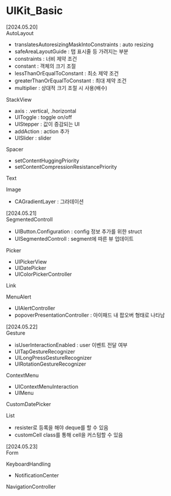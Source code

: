 # UIKit_Basic

[2024.05.20]  
AutoLayout  
- translatesAutoresizingMaskIntoConstraints : auto resizing  
- safeAreaLayoutGuide : 탭 표시줄 등 가려지는 부분  
- constraints : 너비 제약 조건 
- constant : 객체의 크기 조절  
- lessThanOrEqualToConstant : 최소 제약 조건  
- greaterThanOrEqualToConstant : 최대 제약 조건  
- multiplier : 상대적 크기 조절 시 사용(배수)  

StackView  
- axis : .vertical, .horizontal  
- UIToggle : toggle on/off  
- UIStepper : 값이 증감되는 UI  
- addAction : action 추가   
- UISlider : slider  

Spacer  
- setContentHuggingPriority  
- setContentCompressionResistancePriority 

Text  

Image  
- CAGradientLayer : 그라데이션  

[2024.05.21]  
SegmentedControll  
- UIButton.Configuration : config 정보 추가를 위한 struct  
- UISegmentedControll : segment에 따른 뷰 업데이트  

Picker  
- UIPickerView  
- UIDatePicker  
- UIColorPickerController  

Link  

MenuAlert  
- UIAlertController  
- popoverPresentationController : 아이패드 내 팝오버 형태로 나타남  

[2024.05.22]  
Gesture  
- isUserInteractionEnabled : user 이벤트 전달 여부  
- UITapGestureRecognizer  
- UILongPressGestureRecognizer  
- UIRotationGestureRecognizer  

ContextMenu  
- UIContextMenuInteraction  
- UIMenu  

CustomDatePicker  

List  
- resister로 등록을 해야 deque를 할 수 있음  
- customCell class를 통해 cell을 커스텀할 수 있음  

[2024.05.23]  
Form  

KeyboardHandling  
- NotificationCenter  

NavigationController  

